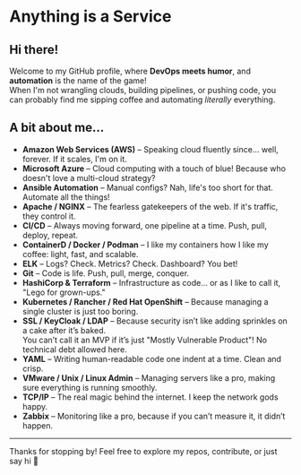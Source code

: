 # Anything is a Service

## Hi there!

Welcome to my GitHub profile, where **DevOps meets humor**, and **automation** is the name of the game!  
When I'm not wrangling clouds, building pipelines, or pushing code, you can probably find me sipping coffee and automating _literally_ everything.

## A bit about me...

- **Amazon Web Services (AWS)** – Speaking cloud fluently since... well, forever. If it scales, I'm on it.  
- **Microsoft Azure** – Cloud computing with a touch of blue! Because who doesn't love a multi-cloud strategy?  
- **Ansible Automation** – Manual configs? Nah, life's too short for that. Automate all the things!  
- **Apache / NGINX** – The fearless gatekeepers of the web. If it's traffic, they control it.  
- **CI/CD** – Always moving forward, one pipeline at a time. Push, pull, deploy, repeat.  
- **ContainerD / Docker / Podman** – I like my containers how I like my coffee: light, fast, and scalable.  
- **ELK** – Logs? Check. Metrics? Check. Dashboard? You bet!  
- **Git** – Code is life. Push, pull, merge, conquer.  
- **HashiCorp & Terraform** – Infrastructure as code... or as I like to call it, "Lego for grown-ups."  
- **Kubernetes / Rancher / Red Hat OpenShift** – Because managing a single cluster is just too boring.  
- **SSL / KeyCloak / LDAP** – Because security isn’t like adding sprinkles on a cake after it’s baked.  
  You can’t call it an MVP if it’s just "Mostly Vulnerable Product"! No technical debt allowed here.  
- **YAML** – Writing human-readable code one indent at a time. Clean and crisp.  
- **VMware / Unix / Linux Admin** – Managing servers like a pro, making sure everything is running smoothly.  
- **TCP/IP** – The real magic behind the internet. I keep the network gods happy.  
- **Zabbix** – Monitoring like a pro, because if you can’t measure it, it didn’t happen.

---

Thanks for stopping by! Feel free to explore my repos, contribute, or just say hi 👋
